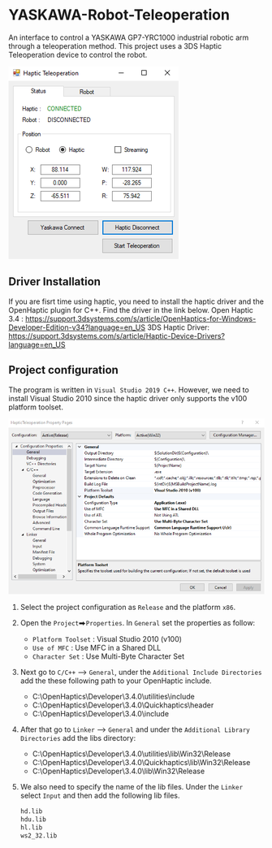 # YASKAWA-Robot-Teleoperation

An interface to control a YASKAWA GP7-YRC1000 industrial robotic arm through a teleoperation method. This project uses a 3DS Haptic Teleoperation device to control the robot. 


![Config](images/ui_interface.PNG)

## Driver Installation

If you are fisrt time using haptic, you need to install the haptic driver and the OpenHaptic plugin for C++. Find the driver in the link below.
Open Haptic 3.4 : https://support.3dsystems.com/s/article/OpenHaptics-for-Windows-Developer-Edition-v34?language=en_US
3DS Haptic Driver: https://support.3dsystems.com/s/article/Haptic-Device-Drivers?language=en_US

## Project configuration

The program is written in `Visual Studio 2019 C++`. However, we need to install Visual Studio 2010 since the haptic driver only supports the v100 platform toolset. 

![Config](images/Config.PNG)

1. Select the project configuration as `Release` and the platform `x86`. 

2. Open the `Project`⮕`Properties`. In `General` set the properties as follow:
   * `Platform Toolset` : Visual Studio 2010 (v100)
   * `Use of MFC` : Use MFC in a Shared DLL
   * `Character Set` : Use Multi-Byte Character Set


2. Next go to `C/C++` --> `General`, under the `Additional Include Directories` add the these following path to your OpenHaptic include.
   * C:\OpenHaptics\Developer\3.4.0\utilities\include
   * C:\OpenHaptics\Developer\3.4.0\Quickhaptics\header
   * C:\OpenHaptics\Developer\3.4.0\include
   
3. After that go to `Linker` --> `General` and under the `Additional Library Directories` add the libs directory:
   * C:\OpenHaptics\Developer\3.4.0\utilities\lib\Win32\Release
   * C:\OpenHaptics\Developer\3.4.0\Quickhaptics\lib\Win32\Release
   * C:\OpenHaptics\Developer\3.4.0\lib\Win32\Release
 
4. We also need to specify the name of the lib files. Under the `Linker` select `Input` and then add the following lib files.
    ```
    hd.lib
    hdu.lib
    hl.lib
    ws2_32.lib
    ```
  
